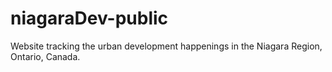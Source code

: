 # niagaraDev-public
Website tracking the urban development happenings in the Niagara Region, Ontario, Canada.
